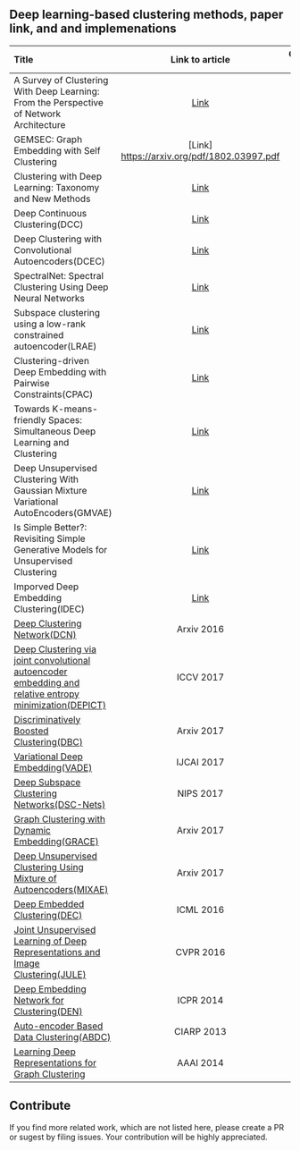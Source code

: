 ## Deep learning-based clustering methods, paper link, and and implemenations 

|    Title    |  Link to article  |  Conference/Journal name | Code |
|  :---------  | :------:  | :------: | :------: |
|  A Survey of Clustering With Deep Learning: From the Perspective of Network Architecture | [Link](https://ieeexplore.ieee.org/stamp/stamp.jsp?arnumber=8412085)  |  IEEE ACCESS 2018  |  |
|  GEMSEC: Graph Embedding with Self Clustering  | [Link] https://arxiv.org/pdf/1802.03997.pdf | Arxiv,2018  | [GitHub](https://github.com/benedekrozemberczki/GEMSEC) |
|  Clustering with Deep Learning: Taxonomy and New Methods | [Link](https://arxiv.org/pdf/1801.07648.pdf)  |  Arxiv, 2018 |  [GitHub](https://github.com/elieJalbout/Clustering-with-Deep-learning)  |
| Deep Continuous Clustering(DCC) | [Link](https://arxiv.org/pdf/1803.01449.pdf) | Arxiv, 2018 | [GitHub](https://github.com/shahsohil/DCC) |
| Deep Clustering with Convolutional Autoencoders(DCEC) | [Link](https://xifengguo.github.io/papers/ICONIP17-DCEC.pdf) | ICONIP'2018 | [GitHub](https://github.com/XifengGuo/DCEC) |
| SpectralNet: Spectral Clustering Using Deep Neural Networks | [Link](https://openreview.net/pdf?id=HJ_aoCyRZ) | ICLR'2018 | [GitHub](https://github.com/KlugerLab/SpectralNet) |
| Subspace clustering using a low-rank constrained autoencoder(LRAE) | [Link](https://www.sciencedirect.com/science/article/pii/S0020025517309659) | Information Sciences'2018 | N/A|
| Clustering-driven Deep Embedding with Pairwise Constraints(CPAC) | [Link](https://arxiv.org/pdf/1803.08457.pdf) | Arxiv'2018 |  [GitHub](https://github.com/sharonFogel/CPAC) |
|  Towards K-means-friendly Spaces: Simultaneous Deep Learning and Clustering | [Link](https://arxiv.org/pdf/1610.04794.pdf)  |  PMLR'2017  |  N/A  |
| Deep Unsupervised Clustering With Gaussian Mixture Variational AutoEncoders(GMVAE) | [Link](https://arxiv.org/pdf/1611.02648.pdf)| ICLR'2017 | [GitHub](https://github.com/Nat-D/GMVAE)| N/A |
|  Is Simple Better?: Revisiting Simple Generative Models for Unsupervised Clustering | [Link](https://ic.unicamp.br/~adin/downloads/pubs/AriasFigueroa2017a.pdf)  |  NIPS'2017 Workshop  |  [GitHub](https://github.com/jariasf/clustering-nips-2017)  |
|      Imporved Deep Embedding Clustering(IDEC) | [Link](https://www.ijcai.org/proceedings/2017/0243.pdf)   |   IJCAI'2017  |  [GitHub](https://github.com/XifengGuo/IDEC),[Pytorch]) |
| [Deep Clustering Network(DCN)](https://arxiv.org/pdf/1610.04794v1.pdf)  | Arxiv 2016 | [Theano](https://github.com/boyangumn/DCN-New) |
| [Deep Clustering via joint convolutional autoencoder embedding and relative entropy minimization(DEPICT)](https://arxiv.org/pdf/1704.06327.pdf) | ICCV 2017 |  [Theano](https://github.com/herandy/DEPICT) |
| [Discriminatively Boosted Clustering(DBC)](https://arxiv.org/pdf/1703.07980.pdf) | Arxiv 2017 | |
| [Variational Deep Embedding(VADE)](https://arxiv.org/pdf/1611.05148.pdf) | IJCAI 2017 |  [Keras](https://github.com/slim1017/VaDE) |
| [Deep Subspace Clustering Networks(DSC-Nets)](http://papers.nips.cc/paper/6608-deep-subspace-clustering-networks.pdf) | NIPS 2017 |[TensorFlow](https://github.com/panji1990/Deep-subspace-clustering-networks) |
| [Graph Clustering with Dynamic Embedding(GRACE)](https://arxiv.org/pdf/1712.08249.pdf) | Arxiv 2017 | |
| [Deep Unsupervised Clustering Using Mixture of Autoencoders(MIXAE)](https://arxiv.org/pdf/1712.07788.pdf) | Arxiv 2017 | |
|  [Deep Embedded Clustering(DEC)](http://proceedings.mlr.press/v48/xieb16.pdf) |   ICML 2016  | [Caffe](https://github.com/piiswrong/dec) [TensorFlow](https://github.com/danathughes/DeepEmbeddedClustering) |
| [Joint Unsupervised Learning of Deep Representations and Image Clustering(JULE)](https://arxiv.org/pdf/1604.03628.pdf) | CVPR 2016 |   [Torch](https://github.com/jwyang/JULE.torch) |
| [Deep Embedding Network for Clustering(DEN)](https://ieeexplore.ieee.org/document/6976982/) | ICPR 2014 | |
| [Auto-encoder Based Data Clustering(ABDC)](http://nlpr-web.ia.ac.cn/english/irds/People/lwang/M-MCG_EN/Publications/2013/CFS2013CIARP.pdf) | CIARP 2013 |  [Pytrorch](https://github.com/KellerJordan/Autoencoder-Clustering) |
| [Learning Deep Representations for Graph Clustering](https://www.aaai.org/ocs/index.php/AAAI/AAAI14/paper/viewFile/8527/8571) |  AAAI 2014 | [python](https://github.com/quinngroup/deep-representations-clustering) |

## Contribute
If you find more related work, which are not listed here, please create a PR or sugest by filing issues. Your contribution will be highly appreciated. 
